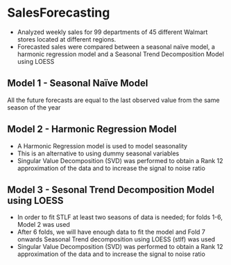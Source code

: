 # SalesForecasting
- Analyzed weekly sales for 99 departments of 45 different Walmart stores located at different regions.
- Forecasted sales were compared between a seasonal naïve model, a harmonic regression model and a Seasonal Trend Decomposition Model using LOESS

## Model 1 - Seasonal Naïve Model
All the future forecasts are equal to the last observed value from the same season of the year

## Model 2 - Harmonic Regression Model
- A Harmonic Regression model is used to model seasonality
- This is an alternative to using dummy seasonal variables
- Singular Value Decomposition (SVD) was performed to obtain a Rank 12 approximation of the data and to increase the signal to noise ratio

## Model 3 - Sesonal Trend Decomposition Model using LOESS
- In order to fit STLF at least two seasons of data is needed; for folds 1-6, Model 2 was used 
- After 6 folds, we will have enough data to fit the model and Fold 7 onwards Seasonal Trend decomposition using LOESS (stlf) was used
- Singular Value Decomposition (SVD) was performed to obtain a Rank 12 approximation of the data and to increase the signal to noise ratio
